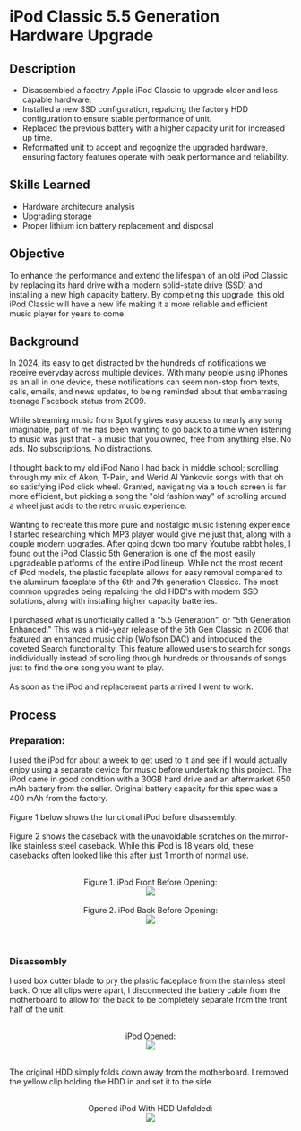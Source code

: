 <h1>iPod Classic 5.5 Generation Hardware Upgrade</h1>

## Description
- Disassembled a facotry Apple iPod Classic to upgrade older and less capable hardware. 
- Installed a new SSD configuration, repalcing the factory HDD configuration to ensure stable performance of unit.
- Replaced the previous battery with a higher capacity unit for increased up time.
- Reformatted unit to accept and regognize the upgraded hardware, ensuring factory features operate with peak performance and reliability.

## Skills Learned

- Hardware architecure analysis
- Upgrading storage
- Proper lithium ion battery replacement and disposal

## Objective
To enhance the performance and extend the lifespan of an old iPod Classic by replacing its hard drive with a modern solid-state drive (SSD) and installing a new high capacity battery. By completing this upgrade, this old iPod Classic will have a new life making it a more reliable and efficient music player for years to come.

## Background
In 2024, its easy to get distracted by the hundreds of notifications we receive everyday across multiple devices. With many people using iPhones as an all in one device, these notifications can seem non-stop from texts, calls, emails, and news updates, to being reminded about that embarrasing teenage Facebook status from 2009.<br />
<br />
While streaming music from Spotify gives easy access to nearly any song imaginable, part of me has been wanting to go back to a time when listening to music was just that - a music that you owned, free from anything else. No ads. No subscriptions. No distractions.<br />
<br />
I thought back to my old iPod Nano I had back in middle school; scrolling through my mix of Akon, T-Pain, and Werid Al Yankovic songs with that oh so satisfying iPod click wheel. Granted, navigating via a touch screen is far more efficient, but picking a song the "old fashion way" of scrolling around a wheel just adds to the retro music experience.<br />
<br />
Wanting to recreate this more pure and nostalgic music listening experience I started researching which MP3 player would give me just that, along with a couple modern upgrades. After going down too many Youtube rabbt holes, I found out the iPod Classic 5th Generation is one of the most easily upgradeable platforms of the entire iPod lineup. While not the most recent of iPod models, the plastic faceplate allows for easy removal compared to the aluminum faceplate of the 6th and 7th generation Classics. The most common upgrades being repalcing the old HDD's with modern SSD solutions, along with installing higher capacity batteries. <br/>
<br/>
I purchased what is unofficially called a "5.5 Generation", or "5th Generation Enhanced." This was a mid-year release of the 5th Gen Classic in 2006 that featured an enhanced music chip (Wolfson DAC) and introduced the coveted Search functionality. This feature allowed users to search for songs indidividually instead of scrolling through hundreds or throusands of songs just to find the one song you want to play. <br/>
<br/>
As soon as the iPod and replacement parts arrived I went to work.

## Process

### Preparation:
<p align="left">
I used the iPod for about a week to get used to it and see if I would actually enjoy using a separate device for music before undertaking this project. The iPod came in good condition with a 30GB hard drive and an aftermarket 650 mAh battery from the seller. Original battery capacity for this spec was a 400 mAh from the factory. <br/>
<br/>
Figure 1 below shows the functional iPod before disassembly. <br/>
<br/>
Figure 2 shows the caseback with the unavoidable scratches on the mirror-like stainless steel caseback. While this iPod is 18 years old, these casebacks often looked like this after just 1 month of normal use. <br/>
<br/>
<p align="center">
Figure 1. iPod Front Before Opening: <br />
<img src="https://github.com/bryanotoole/Project-Pictures/blob/main/1)%20iPod%20Front-%20Before1.jpg"/> <br/>
<br/>
Figure 2. iPod Back Before Opening:  <br/>
<img src="https://github.com/bryanotoole/Project-Pictures/blob/main/2)%20iPod%20Back%20-%20Before.jpg"/>  <br/>
<br/>
<br/>
  
### Disassembly
<p align="left">
I used box cutter blade to pry the plastic faceplace from the stainless steel back. Once all clips were apart, I disconnected the battery cable from the motherboard to allow for the back to be completely separate from the front half of the unit. <br/>
<br/>
<p align="center">
iPod Opened:<br/>
<img src="https://github.com/bryanotoole/Project-Pictures/blob/main/3)%20iPod%20Opened%201.jpg"/> <br/>
<br/>
<p align="left">
The original HDD simply folds down away from the motherboard. I removed the yellow clip holding the HDD in and set it to the side. <br/>
<br/>
<p align="center">
Opened iPod With HDD Unfolded:<br/>
<img src="https://github.com/bryanotoole/Project-Pictures/blob/main/4)%20iPod%20Opened%202.jpg"/> <br/>
<br/>
